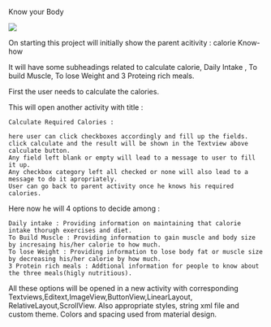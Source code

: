 Know your Body

![](https://github.com/arpit731992/Know-Your-Body/blob/master/Screenshot_2015-12-16-01-31-34.png)

On starting this project will initially show the parent acitivity : calorie Know-how

It will have some subheadings related to calculate calorie, Daily Intake , To build Muscle, To lose Weight and 3 Proteing rich meals.

First the user needs to calculate the calories.

This will open another activity with title : 

	Calculate Required Calories :

	here user can click checkboxes accordingly and fill up the fields.
	click calculate and the result will be shown in the Textview above calculate button.
	Any field left blank or empty will lead to a message to user to fill it up.
	Any checkbox category left all checked or none will also lead to a message to do it apropriately.
	User can go back to parent activity once he knows his required calories.

Here now he will 4 options to decide among :
	
	Daily intake : Providing information on maintaining that calorie intake thorugh exercises and diet.
	To Build Muscle : Providing information to gain muscle and body size by incresaing his/her calorie to how much.
	To lose Weight : Providing information to lose body fat or muscle size by decreasing his/her calorie by how much.
	3 Protein rich meals : Addtional information for people to know about the three meals(higly nutritious).

All these options will be opened in a new activity with corresponding Textviews,Editext,ImageView,ButtonView,LinearLayout,
RelativeLayout,ScrollView.
Also appropriate styles, string xml file and custom theme.
Colors and spacing used from material design.
